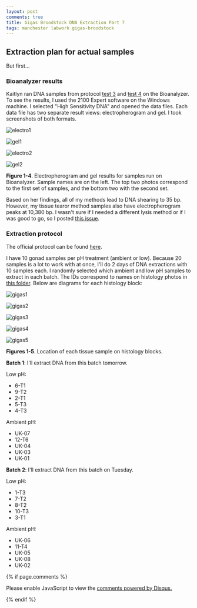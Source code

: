 ```yaml
---
layout: post
comments: true
title: Gigas Broodstock DNA Extraction Part 7
tags: manchester labwork gigas-broodstock
---
```


## Extraction plan for actual samples

But first...

### Bioanalyzer results

Kaitlyn ran DNA samples from protocol [test 3](https://yaaminiv.github.io/Gigas-Broodstock-DNA-Extraction-Part4/) and [test 4](https://yaaminiv.github.io/Gigas-Broodstock-DNA-Extraction-Part6/) on the Bioanalyzer. To see the results, I used the 2100 Expert software on the Windows machine. I selected "High Sensitivity DNA" and opened the data files. Each data file has two separate result views: electropherogram and gel. I took screenshots of both formats.

![electro1](https://raw.githubusercontent.com/RobertsLab/project-oyster-oa/31d8e6020bc6ce3d7426c3f26810423ccdadf49a/images/Manchester/Lab-Notebook/2018-09-26-Bioanalyzer-Results/2018-09-26-Bioanalyzer-Electropherogram1.png)

![gel1](https://raw.githubusercontent.com/RobertsLab/project-oyster-oa/31d8e6020bc6ce3d7426c3f26810423ccdadf49a/images/Manchester/Lab-Notebook/2018-09-26-Bioanalyzer-Results/2018-09-26-Bioanalyzer-Gel1.png)

![electro2](https://raw.githubusercontent.com/RobertsLab/project-oyster-oa/31d8e6020bc6ce3d7426c3f26810423ccdadf49a/images/Manchester/Lab-Notebook/2018-09-26-Bioanalyzer-Results/2018-09-26-Bioanalyzer-Electropherogram2.png)

![gel2](https://raw.githubusercontent.com/RobertsLab/project-oyster-oa/31d8e6020bc6ce3d7426c3f26810423ccdadf49a/images/Manchester/Lab-Notebook/2018-09-26-Bioanalyzer-Results/2018-09-26-Bioanalyzer-Gel2.png)

**Figure 1-4**. Electropherogram and gel results for samples run on Bioanalyzer. Sample names are on the left. The top two photos correspond to the first set of samples, and the bottom two with the second set.

Based on her findings, all of my methods lead to DNA shearing to 35 bp. However, my tissue tearor method samples also have electropherogram peaks at 10,380 bp. I wasn't sure if I needed a different lysis method or if I was good to go, so I posted [this issue](https://github.com/RobertsLab/resources/issues/398).

### Extraction protocol

The official protocol can be found [here](https://github.com/RobertsLab/resources/blob/master/protocols/DNA-Extraction-from-Histology-Blocks.md).

I have 10 gonad samples per pH treatment (ambient or low). Because 20 samples is a lot to work with at once, I'll do 2 days of DNA extractions with 10 samples each. I randomly selected which ambient and low pH samples to extract in each batch. The IDs correspond to names on histology photos in [this folder](https://github.com/RobertsLab/project-oyster-oa/tree/master/images/Manchester/Gigas-gonad-histology/2017-04-08-Sampling). Below are diagrams for each histology block:

![gigas1](https://raw.githubusercontent.com/RobertsLab/project-oyster-oa/master/images/Manchester/Gigas-gonad-histology/2017-04-08-Sampling/Gigas_1-04082017.JPG)

![gigas2](https://raw.githubusercontent.com/RobertsLab/project-oyster-oa/master/images/Manchester/Gigas-gonad-histology/2017-04-08-Sampling/Gigas_2_04082017.JPG)

![gigas3](https://raw.githubusercontent.com/RobertsLab/project-oyster-oa/master/images/Manchester/Gigas-gonad-histology/2017-04-08-Sampling/Gigas_3_04082017.JPG)

![gigas4](https://raw.githubusercontent.com/RobertsLab/project-oyster-oa/master/images/Manchester/Gigas-gonad-histology/2017-04-08-Sampling/Gigas_4.JPG)

![gigas5](https://raw.githubusercontent.com/RobertsLab/project-oyster-oa/master/images/Manchester/Gigas-gonad-histology/2017-04-08-Sampling/Gigas_5.JPG)

**Figures 1-5**. Location of each tissue sample on histology blocks.

**Batch 1**: I'll extract DNA from this batch tomorrow.

Low pH:

- 6-T1
- 9-T2
- 2-T1
- 5-T3
- 4-T3

Ambient pH:

- UK-07
- 12-T6
- UK-04
- UK-03
- UK-01

**Batch 2**: I'll extract DNA from this batch on Tuesday.

Low pH:

-	1-T3
-	7-T2
-	8-T2
-	10-T3
-	3-T1

Ambient pH:

-	UK-06
-	11-T4
-	UK-05
-	UK-08
-	UK-02

{% if page.comments %}

<div id="disqus_thread"></div>
<script>

/**
*  RECOMMENDED CONFIGURATION VARIABLES: EDIT AND UNCOMMENT THE SECTION BELOW TO INSERT DYNAMIC VALUES FROM YOUR PLATFORM OR CMS.
*  LEARN WHY DEFINING THESE VARIABLES IS IMPORTANT: https://disqus.com/admin/universalcode/#configuration-variables*/
/*
var disqus_config = function () {
this.page.url = PAGE_URL;  // Replace PAGE_URL with your page's canonical URL variable
this.page.identifier = PAGE_IDENTIFIER; // Replace PAGE_IDENTIFIER with your page's unique identifier variable
};
*/
(function() { // DON'T EDIT BELOW THIS LINE
var d = document, s = d.createElement('script');
s.src = 'https://the-responsible-grad-student.disqus.com/embed.js';
s.setAttribute('data-timestamp', +new Date());
(d.head || d.body).appendChild(s);
})();
</script>
<noscript>Please enable JavaScript to view the <a href="https://disqus.com/?ref_noscript">comments powered by Disqus.</a></noscript>

{% endif %}

<script id="dsq-count-scr" src="//the-responsible-grad-student.disqus.com/count.js" async></script>
